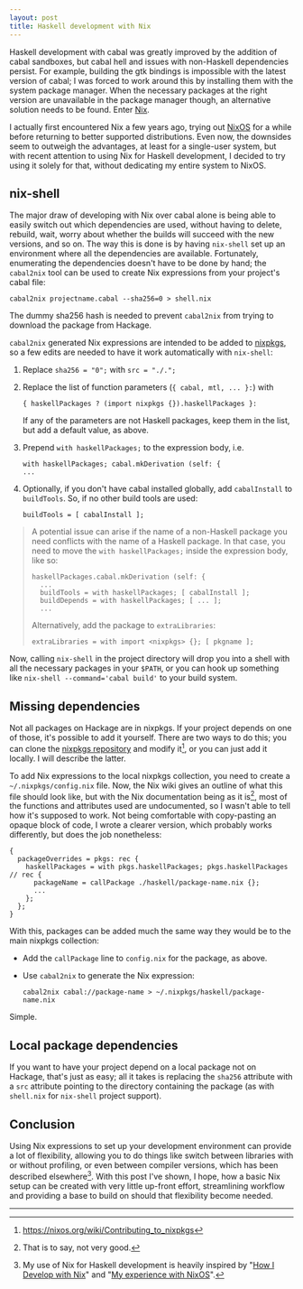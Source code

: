 ```yaml
---
layout: post
title: Haskell development with Nix
---
```


Haskell development with cabal was greatly improved by the addition of cabal sandboxes, but cabal hell and issues with non-Haskell dependencies persist. For example, building the gtk bindings is impossible with the latest version of cabal; I was forced to work around this by installing them with the system package manager. When the necessary packages at the right version are unavailable in the package manager though, an alternative solution needs to be found. Enter [Nix](https://nixos.org/nix/).

I actually first encountered Nix a few years ago, trying out [NixOS](https://nixos.org/) for a while before returning to better supported distributions. Even now, the downsides seem to outweigh the advantages, at least for a single-user system, but with recent attention to using Nix for Haskell development, I decided to try using it solely for that, without dedicating my entire system to NixOS.

## nix-shell

The major draw of developing with Nix over cabal alone is being able to easily switch out which dependencies are used, without having to delete, rebuild, wait, worry about whether the builds will succeed with the new versions, and so on. The way this is done is by having `nix-shell` set up an environment where all the dependencies are available. Fortunately, enumerating the dependencies doesn't have to be done by hand; the `cabal2nix` tool can be used to create Nix expressions from your project's cabal file:

    cabal2nix projectname.cabal --sha256=0 > shell.nix

The dummy sha256 hash is needed to prevent `cabal2nix` from trying to download the package from Hackage.

`cabal2nix` generated Nix expressions are intended to be added to [nixpkgs](https://nixos.org/nixpkgs/), so a few edits are needed to have it work automatically with `nix-shell`:

1. Replace `sha256 = "0";` with `src = "./.";`
2. Replace the list of function parameters (`{ cabal, mtl, ... }:`) with

       { haskellPackages ? (import nixpkgs {}).haskellPackages }:

   If any of the parameters are not Haskell packages, keep them in the list, but add a default value, as above.
3. Prepend `with haskellPackages;` to the expression body, i.e.

       with haskellPackages; cabal.mkDerivation (self: {
       ...

4. Optionally, if you don't have cabal installed globally, add `cabalInstall` to `buildTools`. So, if no other build tools are used:

       buildTools = [ cabalInstall ];

> A potential issue can arise if the name of a non-Haskell package you need conflicts with the name of a Haskell package. In that case, you need to move the `with haskellPackages;` inside the expression body, like so:
>
>     haskellPackages.cabal.mkDerivation (self: {
>       ...
>       buildTools = with haskellPackages; [ cabalInstall ];
>       buildDepends = with haskellPackages; [ ... ];
>       ...
>
> Alternatively, add the package to `extraLibraries`:
>
>     extraLibraries = with import <nixpkgs> {}; [ pkgname ];
>

Now, calling `nix-shell` in the project directory will drop you into a shell with all the necessary packages in your `$PATH`, or you can hook up something like `nix-shell --command='cabal build'` to your build system.

## Missing dependencies

Not all packages on Hackage are in nixpkgs. If your project depends on one of those, it's possible to add it yourself. There are two ways to do this; you can clone the [nixpkgs repository](https://github.com/NixOS/nixpkgs) and modify it[^1], or you can just add it locally. I will describe the latter.

To add Nix expressions to the local nixpkgs collection, you need to create a `~/.nixpkgs/config.nix` file. Now, the Nix wiki gives an outline of what this file should look like, but with the Nix documentation being as it is[^2], most of the functions and attributes used are undocumented, so I wasn't able to tell how it's supposed to work. Not being comfortable with copy-pasting an opaque block of code, I wrote a clearer version, which probably works differently, but does the job nonetheless:

~~~
{
  packageOverrides = pkgs: rec {
    haskellPackages = with pkgs.haskellPackages; pkgs.haskellPackages // rec {
      packageName = callPackage ./haskell/package-name.nix {};
      ...
    };
  };
}
~~~

With this, packages can be added much the same way they would be to the main nixpkgs collection:

- Add the `callPackage` line to `config.nix` for the package, as above.
- Use `cabal2nix` to generate the Nix expression:

      cabal2nix cabal://package-name > ~/.nixpkgs/haskell/package-name.nix

Simple.

## Local package dependencies

If you want to have your project depend on a local package not on Hackage, that's just as easy; all it takes is replacing the `sha256` attribute with a `src` attribute pointing to the directory containing the package (as with `shell.nix` for `nix-shell` project support).

## Conclusion

Using Nix expressions to set up your development environment can provide a lot of flexibility, allowing you to do things like switch between libraries with or without profiling, or even between compiler versions, which has been described elsewhere[^3]. With this post I've shown, I hope, how a basic Nix setup can be created with very little up-front effort, streamlining workflow and providing a base to build on should that flexibility become needed.

---

[^1]: <https://nixos.org/wiki/Contributing_to_nixpkgs>
[^2]: That is to say, not very good.
[^3]: My use of Nix for Haskell development is heavily inspired by "[How I Develop with Nix](http://ocharles.org.uk/blog/posts/2014-02-04-how-i-develop-with-nixos.html)" and "[My experience with NixOS](http://fuuzetsu.co.uk/blog/posts/2014-06-28-My-experience-with-NixOS.html)".
